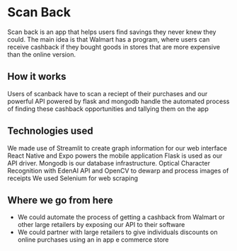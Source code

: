 # Scan Back
Scan back is an app that helps users find savings they never knew they could.
The main idea is that Walmart has a program, where users can receive cashback
if they bought goods in stores that are more expensive than the online version.

## How it works
Users of scanback have to scan a reciept of their purchases and our powerful API powered by flask and mongodb handle the automated process of finding these cashback opportunities and tallying them on the app

## Technologies used
We made use of Streamlit to create graph information for our web interface
React Native and Expo powers the mobile application
Flask is used as our API driver. 
Mongodb is our database infrastructure.
Optical Character Recognition with EdenAI API and OpenCV to dewarp and process images of receipts
We used Selenium for web scraping

## Where we go from here
- We could automate the process of getting a cashback from Walmart or other large retailers by exposing our API to their software
- We could partner with large retailers to give individuals discounts on online purchases using an in app e commerce store

